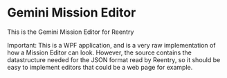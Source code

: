 # Gemini Mission Editor
This is the Gemini Mission Editor for Reentry

Important: This is a WPF application, and is a very raw implementation of how a Mission Editor can look. However, the source contains the datastructure needed for the JSON format read by Reentry, so it should be easy to implement editors that could be a web page for example.

